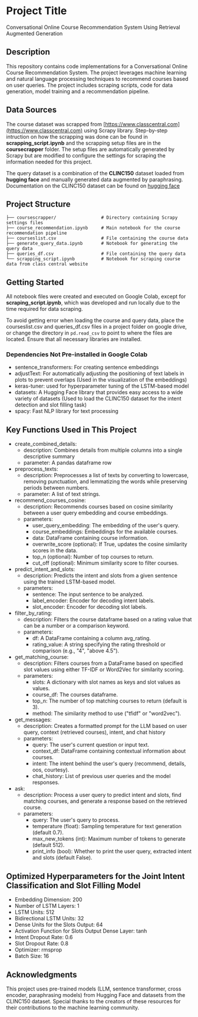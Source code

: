 # Project Title
Conversational Online Course Recommendation System Using Retrieval Augmented Generation

## Description
This repository contains code implementations for a Conversational Online Course Recommendation System. The project leverages machine learning and natural language processing techniques to recommend courses based on user queries. The project includes scraping scripts, code for data generation, model training and a recommendation pipeline.

## Data Sources
The course dataset was scrapped from [https://www.classcentral.com](https://www.classcentral.com) using Scrapy library. Step-by-step intruction on how the scrapping was done can be found in **scrapping_script.ipynb** and the scrapping setup files are in the **coursecrapper** folder. The setup files are automatically generated by Scrapy but are modified to configure the settings for scraping the information needed for this project.

The query dataset is a combination of the **CLINC150** dataset loaded from **hugging face** and manually generated data augmented by paraphrasing. Documentation on the  CLINC150 dataset can be found on [hugging face](https://huggingface.co/datasets/clinc/clinc_oos)

## Project Structure
```plaintext
├── coursescrapper/                 # Directory containing Scrapy settings files 
├── course_recommendation.ipynb     # Main notebook for the course recommendation pipeline
├── courseslist.csv                 # File containing the course data
├── generate_query_data.ipynb       # Notebook for generating the query data
├── queries_df.csv                  # File containing the query data
└── scrapping_script.ipynb          # Notebook for scraping course data from class central website
```

## Getting Started
All notebook files were created and executed on Google Colab, except for **scraping_script.ipynb**, which was developed and run locally due to the time required for data scraping.

To avoid getting error when loading the course and query data, place the courseslist.csv and queries_df.csv files in a project folder on google drive, or change the directory in ```pd.read_csv``` to point to where the files are located. Ensure that all necessary libraries are installed.
### Dependencies Not Pre-installed in Google Colab
- sentence_transformers: For creating sentence embeddings
- adjustText: For automatically adjusting the positioning of text labels in plots to prevent overlaps (Used in the visualization of the embeddings)
- keras-tuner: used for hyperparameter tuning of the LSTM-based model
- datasets: A Hugging Face library that provides easy access to a wide variety of datasets (Used to load the CLINC150 dataset for the intent detection and slot filling task)
- spacy: Fast NLP library for text processing

## Key Functions Used in This Project
- create_combined_details:
  - description: Combines details from multiple columns into a single descriptive summary
  - parameter: A pandas dataframe row
- preprocess_texts:
  - description: Preprocesses a list of texts by converting to lowercase, removing punctuation, and lemmatizing the words while preserving periods between numbers.
  - parameter: A list of text strings.
- recommend_courses_cosine:
  - description: Recommends courses based on cosine similarity between a user query embedding and course embeddings.
  - parameters:
      - user_query_embedding: The embedding of the user's query.
      - course_embeddings: Embeddings for the available courses.
      - data: DataFrame containing course information.
      - overwrite_score (optional): If True, updates the cosine similarity scores in the data.
      - top_n (optional): Number of top courses to return.
      - cut_off (optional): Minimum similarity score to filter courses.
- predict_intent_and_slots:
  - description: Predicts the intent and slots from a given sentence using the trained LSTM-based model.
  - parameters:
      - sentence: The input sentence to be analyzed.
      - label_encoder: Encoder for decoding intent labels.
      - slot_encoder: Encoder for decoding slot labels.
- filter_by_rating:
  - description: Filters the course dataframe based on a rating value that can be a number or a comparison keyword.
  - parameters:
    - df: A DataFrame containing a column avg_rating.
    - rating_value: A string specifying the rating threshold or comparison (e.g., "4", "above 4.5").
- get_matching_course:
  - description: Filters courses from a DataFrame based on specified slot values using either TF-IDF or Word2Vec for similarity scoring.
  - parameters:
    - slots: A dictionary with slot names as keys and slot values as values.
    - course_df: The courses dataframe.
    - top_n: The number of top matching courses to return (default is 3).
    - method: The similarity method to use ("tfidf" or "word2vec").
- get_messages:
  - description: Creates a formatted prompt for the LLM based on user query, context (retrieved courses), intent, and chat history
  - parameters:
    - query: The user's current question or input text.
    - context_df: DataFrame containing contextual information about courses.
    - intent: The intent behind the user's query (recommend, details, oos, courtesy).
    - chat_history: List of previous user queries and the model responses.
- ask:
  - description: Process a user query to predict intent and slots, find matching courses, and generate a response based on the retrieved course.
  - parameters:
    - query: The user's query to process.
    - temperature (float): Sampling temperature for text generation (default 0.7).
    - max_new_tokens (int): Maximum number of tokens to generate (default 512).
    - print_info (bool): Whether to print the user query, extracted intent and slots (default False).

## Optimized Hyperparameters for the Joint Intent Classification and Slot Filling Model
- Embedding Dimension: 200
- Number of LSTM Layers: 1
- LSTM Units: 512
- Bidirectional LSTM Units: 32
- Dense Units for the Slots Output: 64
- Activation Function for Slots Output Dense Layer: tanh
- Intent Dropout Rate: 0.6
- Slot Dropout Rate: 0.8
- Optimizer: rmsprop
- Batch Size: 16

## Acknowledgments
This project uses pre-trained models (LLM, sentence transformer, cross encoder, paraphrasing models) from Hugging Face and datasets from the CLINC150 dataset. Special thanks to the creators of these resources for their contributions to the machine learning community.
